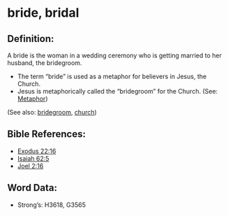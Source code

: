 # bride, bridal

## Definition:

A bride is the woman in a wedding ceremony who is getting married to her husband, the bridegroom.

* The term “bride” is used as a metaphor for believers in Jesus, the Church.
* Jesus is metaphorically called the “bridegroom” for the Church. (See: [Metaphor](../../translate/figs-metaphor))

(See also: [bridegroom](../other/bridegroom.md), [church](../kt/church.md))

## Bible References:

* [Exodus 22:16](rc://en/tn/help/exo/22/16)
* [Isaiah 62:5](rc://en/tn/help/isa/62/5)
* [Joel 2:16](rc://en/tn/help/jol/02/16)

## Word Data:

* Strong’s: H3618, G3565
